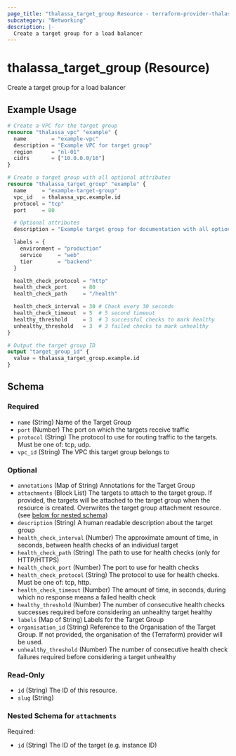 ```yaml
---
page_title: "thalassa_target_group Resource - terraform-provider-thalassa"
subcategory: "Networking"
description: |-
  Create a target group for a load balancer
---
```


# thalassa_target_group (Resource)

Create a target group for a load balancer

## Example Usage

```terraform
# Create a VPC for the target group
resource "thalassa_vpc" "example" {
  name        = "example-vpc"
  description = "Example VPC for target group"
  region      = "nl-01"
  cidrs       = ["10.0.0.0/16"]
}

# Create a target group with all optional attributes
resource "thalassa_target_group" "example" {
  name     = "example-target-group"
  vpc_id   = thalassa_vpc.example.id
  protocol = "tcp"
  port     = 80

  # Optional attributes
  description = "Example target group for documentation with all optional attributes"

  labels = {
    environment = "production"
    service     = "web"
    tier        = "backend"
  }

  health_check_protocol = "http"
  health_check_port     = 80
  health_check_path     = "/health"

  health_check_interval = 30 # Check every 30 seconds
  health_check_timeout  = 5  # 5 second timeout
  healthy_threshold     = 3  # 3 successful checks to mark healthy
  unhealthy_threshold   = 3  # 3 failed checks to mark unhealthy
}

# Output the target group ID
output "target_group_id" {
  value = thalassa_target_group.example.id
}
```
<!-- schema generated by tfplugindocs -->
## Schema

### Required

- `name` (String) Name of the Target Group
- `port` (Number) The port on which the targets receive traffic
- `protocol` (String) The protocol to use for routing traffic to the targets. Must be one of: tcp, udp.
- `vpc_id` (String) The VPC this target group belongs to

### Optional

- `annotations` (Map of String) Annotations for the Target Group
- `attachments` (Block List) The targets to attach to the target group. If provided, the targets will be attached to the target group when the resource is created. Overwrites the target group attachment resource. (see [below for nested schema](#nestedblock--attachments))
- `description` (String) A human readable description about the target group
- `health_check_interval` (Number) The approximate amount of time, in seconds, between health checks of an individual target
- `health_check_path` (String) The path to use for health checks (only for HTTP/HTTPS)
- `health_check_port` (Number) The port to use for health checks
- `health_check_protocol` (String) The protocol to use for health checks. Must be one of: tcp, http.
- `health_check_timeout` (Number) The amount of time, in seconds, during which no response means a failed health check
- `healthy_threshold` (Number) The number of consecutive health checks successes required before considering an unhealthy target healthy
- `labels` (Map of String) Labels for the Target Group
- `organisation_id` (String) Reference to the Organisation of the Target Group. If not provided, the organisation of the (Terraform) provider will be used.
- `unhealthy_threshold` (Number) The number of consecutive health check failures required before considering a target unhealthy

### Read-Only

- `id` (String) The ID of this resource.
- `slug` (String)

<a id="nestedblock--attachments"></a>
### Nested Schema for `attachments`

Required:

- `id` (String) The ID of the target (e.g. instance ID)

 